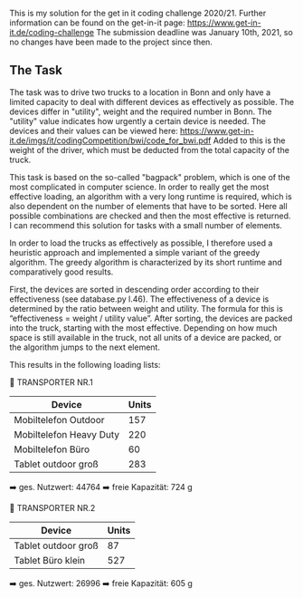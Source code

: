 
This is my solution for the get in it coding challenge 2020/21. Further information can be found on the get-in-it page: https://www.get-in-it.de/coding-challenge
The submission deadline was January 10th, 2021, so no changes have been made to the project since then.

## The Task
The task was to drive two trucks to a location in Bonn and only have a limited capacity to deal with different devices as effectively as possible. The devices differ in "utility", weight and the required number in Bonn. The "utility" value indicates how urgently a certain device is needed. The devices and their values can be viewed here: https://www.get-in-it.de/imgs/it/codingCompetition/bwi/code_for_bwi.pdf
Added to this is the weight of the driver, which must be deducted from the total capacity of the truck.

This task is based on the so-called "bagpack" problem, which is one of the most complicated in computer science. In order to really get the most effective loading, an algorithm with a very long runtime is required, which is also dependent on the number of elements that have to be sorted. Here all possible combinations are checked and then the most effective is returned. I can recommend this solution for tasks with a small number of elements.

In order to load the trucks as effectively as possible, I therefore used a heuristic approach and implemented a simple variant of the greedy algorithm. The greedy algorithm is characterized by its short runtime and comparatively good results.




First, the devices are sorted in descending order according to their effectiveness (see database.py l.46). The effectiveness of a device is determined by the ratio between weight and utility. The formula for this is “effectiveness = weight / utility value”. After sorting, the devices are packed into the truck, starting with the most effective. Depending on how much space is still available in the truck, not all units of a device are packed, or the algorithm jumps to the next element.

This results in the following loading lists:

🚚  TRANSPORTER NR.1

| Device                  | Units |
| ----------------------- |-------|
| Mobiltelefon Outdoor    | 157   |
| Mobiltelefon Heavy Duty | 220   |
| Mobiltelefon Büro       | 60    |
| Tablet outdoor groß     | 283   |
➡️ ges. Nutzwert: 44764
➡️ freie Kapazität: 724 g

🚚  TRANSPORTER NR.2

| Device              | Units |
| ------------------- |-------|
| Tablet outdoor groß | 87    |
| Tablet Büro klein   | 527   |
➡️ ges. Nutzwert: 26996
➡️ freie Kapazität: 605 g
